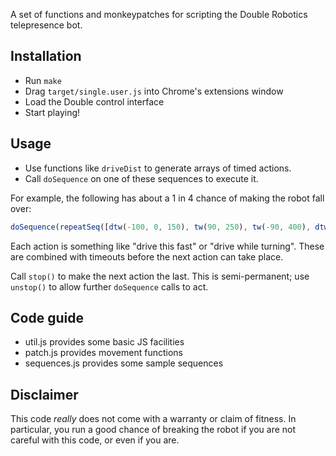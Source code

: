 A set of functions and monkeypatches for scripting the Double Robotics
telepresence bot.

## Installation

- Run `make`
- Drag `target/single.user.js` into Chrome's extensions window
- Load the Double control interface
- Start playing!

## Usage

- Use functions like `driveDist` to generate arrays of timed actions.
- Call `doSequence` on one of these sequences to execute it.

For example, the following has about a 1 in 4 chance of making the
robot fall over:

```javascript
doSequence(repeatSeq([dtw(-100, 0, 150), tw(90, 250), tw(-90, 400), dtw(200, 0, 200), tw(90, 1000), dtw(-100, 90, 1000)], 4))
```

Each action is something like "drive this fast" or "drive while
turning". These are combined with timeouts before the next action can
take place.

Call `stop()` to make the next action the last. This is
semi-permanent; use `unstop()` to allow further `doSequence` calls to
act.

## Code guide

- util.js provides some basic JS facilities
- patch.js provides movement functions
- sequences.js provides some sample sequences

## Disclaimer

This code *really* does not come with a warranty or claim of
fitness. In particular, you run a good chance of breaking the robot if
you are not careful with this code, or even if you are.
